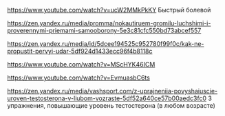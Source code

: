 <https://www.youtube.com/watch?v=ucW2MMkPkKY> Быстрый болевой

<https://zen.yandex.ru/media/promma/nokautiruem-gromilu-luchshimi-i-proverennymi-priemami-samooborony-5e3c81cfc550bd73abcef557>

<https://zen.yandex.ru/media/id/5dcee194525c952780f99f0c/kak-ne-propustit-pervyi-udar-5df924d1433ecc96f4b8118c>

<https://www.youtube.com/watch?v=MScHYK46ICM>

<https://www.youtube.com/watch?v=EvmuasbC6ts>

<https://zen.yandex.ru/media/vashsport.com/z-uprajneniia-povyshaiuscie-uroven-testosterona-v-liubom-vozraste-5df52a640ce57b00aedc3fc0> З упражнения, повышающие уровень тестостерона (в любом возрасте)
